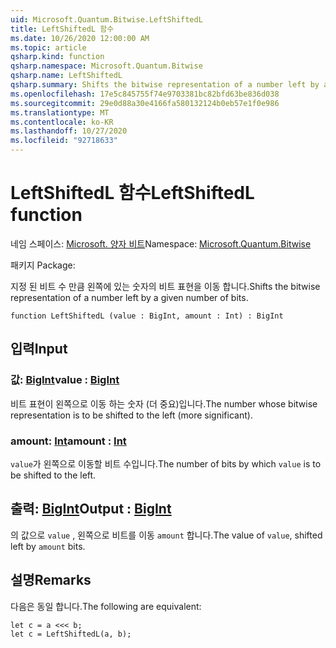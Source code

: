 ```yaml
---
uid: Microsoft.Quantum.Bitwise.LeftShiftedL
title: LeftShiftedL 함수
ms.date: 10/26/2020 12:00:00 AM
ms.topic: article
qsharp.kind: function
qsharp.namespace: Microsoft.Quantum.Bitwise
qsharp.name: LeftShiftedL
qsharp.summary: Shifts the bitwise representation of a number left by a given number of bits.
ms.openlocfilehash: 17e5c845755f74e9703381bc82bfd63be836d038
ms.sourcegitcommit: 29e0d88a30e4166fa580132124b0eb57e1f0e986
ms.translationtype: MT
ms.contentlocale: ko-KR
ms.lasthandoff: 10/27/2020
ms.locfileid: "92718633"
---
```

# <a name="leftshiftedl-function"></a><span data-ttu-id="baef1-102">LeftShiftedL 함수</span><span class="sxs-lookup"><span data-stu-id="baef1-102">LeftShiftedL function</span></span>

<span data-ttu-id="baef1-103">네임 스페이스: [Microsoft. 양자 비트](xref:Microsoft.Quantum.Bitwise)</span><span class="sxs-lookup"><span data-stu-id="baef1-103">Namespace: [Microsoft.Quantum.Bitwise](xref:Microsoft.Quantum.Bitwise)</span></span>

<span data-ttu-id="baef1-104">패키지 [](https://nuget.org/packages/)</span><span class="sxs-lookup"><span data-stu-id="baef1-104">Package: [](https://nuget.org/packages/)</span></span>


<span data-ttu-id="baef1-105">지정 된 비트 수 만큼 왼쪽에 있는 숫자의 비트 표현을 이동 합니다.</span><span class="sxs-lookup"><span data-stu-id="baef1-105">Shifts the bitwise representation of a number left by a given number of bits.</span></span>

```qsharp
function LeftShiftedL (value : BigInt, amount : Int) : BigInt
```


## <a name="input"></a><span data-ttu-id="baef1-106">입력</span><span class="sxs-lookup"><span data-stu-id="baef1-106">Input</span></span>

### <a name="value--bigint"></a><span data-ttu-id="baef1-107">값: [BigInt](xref:microsoft.quantum.lang-ref.bigint)</span><span class="sxs-lookup"><span data-stu-id="baef1-107">value : [BigInt](xref:microsoft.quantum.lang-ref.bigint)</span></span>

<span data-ttu-id="baef1-108">비트 표현이 왼쪽으로 이동 하는 숫자 (더 중요)입니다.</span><span class="sxs-lookup"><span data-stu-id="baef1-108">The number whose bitwise representation is to be shifted to the left (more significant).</span></span>


### <a name="amount--int"></a><span data-ttu-id="baef1-109">amount: [Int](xref:microsoft.quantum.lang-ref.int)</span><span class="sxs-lookup"><span data-stu-id="baef1-109">amount : [Int](xref:microsoft.quantum.lang-ref.int)</span></span>

<span data-ttu-id="baef1-110">`value`가 왼쪽으로 이동할 비트 수입니다.</span><span class="sxs-lookup"><span data-stu-id="baef1-110">The number of bits by which `value` is to be shifted to the left.</span></span>



## <a name="output--bigint"></a><span data-ttu-id="baef1-111">출력: [BigInt](xref:microsoft.quantum.lang-ref.bigint)</span><span class="sxs-lookup"><span data-stu-id="baef1-111">Output : [BigInt](xref:microsoft.quantum.lang-ref.bigint)</span></span>

<span data-ttu-id="baef1-112">의 값으로 `value` , 왼쪽으로 비트를 이동 `amount` 합니다.</span><span class="sxs-lookup"><span data-stu-id="baef1-112">The value of `value`, shifted left by `amount` bits.</span></span>

## <a name="remarks"></a><span data-ttu-id="baef1-113">설명</span><span class="sxs-lookup"><span data-stu-id="baef1-113">Remarks</span></span>

<span data-ttu-id="baef1-114">다음은 동일 합니다.</span><span class="sxs-lookup"><span data-stu-id="baef1-114">The following are equivalent:</span></span>

```Q#
let c = a <<< b;
let c = LeftShiftedL(a, b);
```